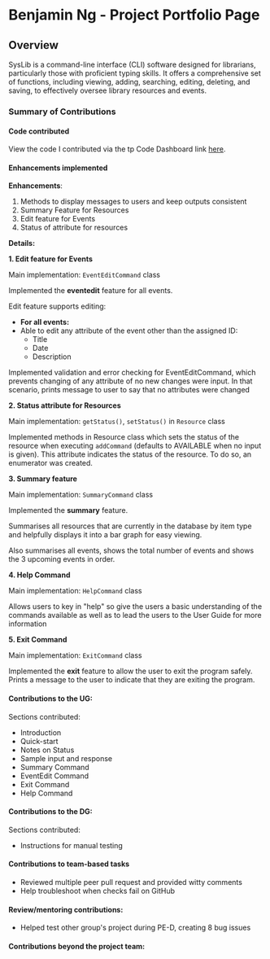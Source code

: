 # Benjamin Ng - Project Portfolio Page

## Overview

SysLib is a command-line interface (CLI) software designed for librarians, particularly those with proficient typing skills. 
It offers a comprehensive set of functions, including viewing, adding, searching, editing, deleting, and saving, to effectively oversee library resources and events.

### Summary of Contributions

#### Code contributed

View the code I contributed via the tp Code Dashboard link [here](https://nus-cs2113-ay2324s1.github.io/tp-dashboard/?search=bnjm2000&breakdown=false&sort=groupTitle%20dsc&sortWithin=title&since=2023-09-22&timeframe=commit&mergegroup=&groupSelect=groupByRepos).



#### Enhancements implemented

**Enhancements**:
1. Methods to display messages to users and keep outputs consistent
2. Summary Feature for Resources
3. Edit feature for Events
4. Status of attribute for resources


**Details:**

**1. Edit feature for Events**

Main implementation: `EventEditCommand` class

Implemented the **eventedit** feature for all events.

Edit feature supports editing:
- **For all events:**
- Able to edit any attribute of the event other than the assigned ID:
  - Title
  - Date
  - Description

Implemented validation and error checking for EventEditCommand, which prevents changing of any attribute of no new changes were input. 
In that scenario, prints message to user to say that no attributes were changed


**2. Status attribute for Resources**

Main implementation: `getStatus()`, `setStatus()` in `Resource` class

Implemented methods in Resource class which sets the status of the resource when executing `addCommand` (defaults to AVAILABLE when no input is given). 
This attribute indicates the status of the resource. To do so, an enumerator was created.

**3. Summary feature**

Main implementation: `SummaryCommand` class

Implemented the **summary** feature.

Summarises all resources that are currently in the database by item type and helpfully displays it into a bar graph for easy viewing.

Also summarises all events, shows the total number of events and shows the 3 upcoming events in order. 

**4. Help Command**

Main implementation: `HelpCommand` class

Allows users to key in "help" so give the users a basic understanding of the commands available as well as to lead the users to the User Guide for more information

**5. Exit Command**

Main implementation: `ExitCommand` class

Implemented the **exit** feature to allow the user to exit the program safely.
Prints a message to the user to indicate that they are exiting the program. 

#### Contributions to the UG:

Sections contributed:
- Introduction
- Quick-start
- Notes on Status
- Sample input and response
- Summary Command
- EventEdit Command
- Exit Command
- Help Command


#### Contributions to the DG:

Sections contributed:
- Instructions for manual testing


#### Contributions to team-based tasks

- Reviewed multiple peer pull request and provided witty comments
- Help troubleshoot when checks fail on GitHub


#### Review/mentoring contributions:

- Helped test other group's project during PE-D, creating 8 bug issues


#### Contributions beyond the project team: